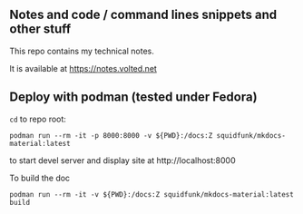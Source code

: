 ## Notes and code / command lines snippets and other stuff

This repo contains my technical notes.

It is available at https://notes.volted.net

## Deploy with podman (tested under Fedora)

`cd` to repo root:

	podman run --rm -it -p 8000:8000 -v ${PWD}:/docs:Z squidfunk/mkdocs-material:latest

to start devel server and display site at http://localhost:8000

To build the doc

	podman run --rm -it -v ${PWD}:/docs:Z squidfunk/mkdocs-material:latest build
